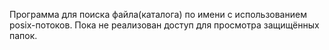 Программа для поиска файла(каталога) по имени с использованием posix-потоков. Пока не реализован доступ для просмотра защищённых папок.
